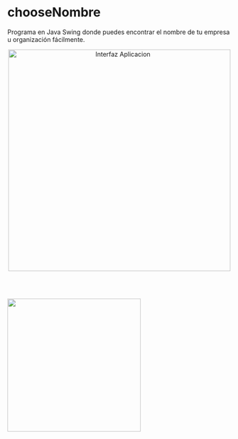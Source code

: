 # chooseNombre
Programa en Java Swing donde puedes encontrar el nombre de tu empresa u organización fácilmente.

<p align="center">
  <img src="https://i.gyazo.com/0b4cb30498f662cfb994d4a751b26f2b.png" width="500" title="Interfaz Aplicacion">
</p>
</br>
</br>


<a href="https://mega.nz/#!SYpxFaqC!jaHfn6-bRHi9LkgI0VqxNvnBgarnKsrRK_ftFXP5N1w" target="_blank"><img src="https://seed4.me/blog/wp-content/uploads/2017/01/Windows_badge.png" width="300"/></a>

